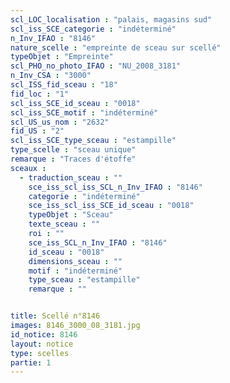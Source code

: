 ```yaml
---
scl_LOC_localisation : "palais, magasins sud"
scl_iss_SCE_categorie : "indéterminé"
n_Inv_IFAO : "8146"
nature_scelle : "empreinte de sceau sur scellé"
typeObjet : "Empreinte"
scl_PHO_no_photo_IFAO : "NU_2008_3181"
n_Inv_CSA : "3000"
scl_ISS_fid_sceau : "18"
fid_loc : "1"
scl_iss_SCE_id_sceau : "0018"
scl_iss_SCE_motif : "indéterminé"
scl_US_us_nom : "2632"
fid_US : "2"
scl_iss_SCE_type_sceau : "estampille"
type_scelle : "sceau unique"
remarque : "Traces d'étoffe"
sceaux :
  - traduction_sceau : ""
    sce_iss_scl_iss_SCL_n_Inv_IFAO : "8146"
    categorie : "indéterminé"
    sce_iss_scl_iss_SCE_id_sceau : "0018"
    typeObjet : "Sceau"
    texte_sceau : ""
    roi : ""
    sce_iss_SCL_n_Inv_IFAO : "8146"
    id_sceau : "0018"
    dimensions_sceau : ""
    motif : "indéterminé"
    type_sceau : "estampille"
    remarque : ""


title: Scellé n°8146
images: 8146_3000_08_3181.jpg
id_notice: 8146
layout: notice
type: scelles
partie: 1
---
```

